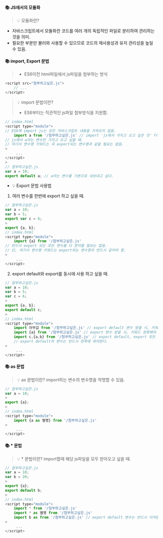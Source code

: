 #### 📚 JS에서의 모듈화
> 💡 모듈화란?
* 자바스크립트에서 모듈화란 코드를 여러 개의 독립적인 파일로 분리하여 관리하는 것을 의미.
* 필요한 부분만 불러와 사용할 수 있으므로 코드의 재사용성과 유지 관리성을 높일 수 있음.

#### 📚 import, Export 문법
> * ES6이전 html파일에서 js파일을 첨부하는 방식
```js
<script src="첨부하고싶은.js"> 
	// ...
</script>
```

> 💡 import 문법이란? 
> * ES6부터는 직관적인 js파일 첨부방식을 지원함.
```js
// index.html
<script type="module"> 
// ES6에 import js는 모든 자바스크립트 내용을 가져오지 않음.
	import a from '/첨부하고싶은.js' // import 'js에서 가지고 오고 싶은 것' from '경로'
// js에서 a라는 변수만 가지고 오고 싶을 때. 
// 여기서 변수명 키워드는 꼭 export되는 변수명과 같을 필요는 없음.
>
	 ...
</script>
>
// 첨부하고싶은.js
var a = 10;
export default a; // a라는 변수를 기본으로 내보내고 싶다.
```
* 💡 Export 문법 사용법
1. 여러 변수를 한번에 export 하고 싶을 때.
```js
// 첨부하고싶은.js
var a = 10;
var b = 5;
export var c = 6;
>
export {a, b};
// index.html
<script type="module"> 
	import {a} from '/첨부하고싶은.js' 
// 반드시 export 되는 모든 변수를 다 받아줄 필요는 없음.
// 단, 여기서 변수명 키워드는 export되는 변수명과 반드시 같아야 함.
>
	 ...
</script>
```
2. export default와 export를 동시에 사용 하고 싶을 때.
```js
// 첨부하고싶은.js
var a = 10;
var b = 5;
var c = 6;
>
export {a, b};
export default c;
>
// index.html
<script type="module"> 
	import 아무값 from '/첨부하고싶은.js' // export default 변수 받을 시, 키워드 내가 작문 가능
	import {a} from '/첨부하고싶은.js' // export 변수 받을 시, 키워드 정확해야 함
	import c,{a,b} from '/첨부하고싶은.js' // export default, export 모든 변수를 받아오는 방법
	// export default의 변수는 반드시 왼쪽에 와야한다.
>
	 ...
</script>
```
####

#### 📚 as 문법
> 💡 as 문법이란? 
import하는 변수의 변수명을 작명할 수 있음.
```js
// 첨부하고싶은.js
var a = 10;
>
export {a};
>
// index.html
<script type="module"> 
	import {a as 별명} from '/첨부하고싶은.js' 
>
	 ...
</script>
```

#### 📚 * 문법
> 💡 * 문법이란? 
import할때 해당 js파일을 모두 받아오고 싶을 때.
```js
// 첨부하고싶은.js
var a = 10;
var b = 20;
>
export {a};
export default b;
>
// index.html
<script type="module"> 
	import * from '/첨부하고싶은.js' 
	import * as 별명 from '/첨부하고싶은.js' 
	import b as from '/첨부하고싶은.js' // export default 변수는 반드시 이처럼 import해야함.
>
	 ...
</script>
```